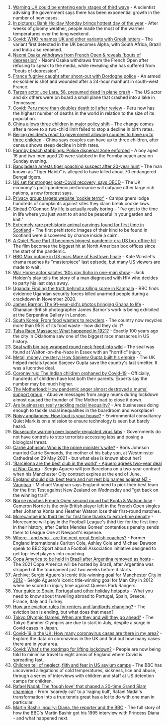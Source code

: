 1. [Warning UK could be entering early stages of third wave](https://www.bbc.co.uk/news/uk-57304515) - A scientist advising the government says there has been exponential growth in the number of new cases.
2. [In pictures: Bank Holiday Monday brings hottest day of the year](https://www.bbc.co.uk/news/uk-57302185) - After weeks of gloomy weather, people made the most of the warmer temperatures over the long weekend.
3. [Covid: WHO renames UK and other variants with Greek letters](https://www.bbc.co.uk/news/world-57308592) - The variant first detected in the UK becomes Alpha, with South Africa, Brazil and India also renamed.
4. [Naomi Osaka withdraws from French Open & reveals 'bouts of depression'](https://www.bbc.co.uk/sport/tennis/57310701) - Naomi Osaka withdraws from the French Open after refusing to speak to the media, while revealing she has suffered from "bouts of depression".
5. [France fugitive caught after shoot-out with Dordogne police](https://www.bbc.co.uk/news/world-europe-57304907) - An armed ex-soldier is shot and wounded after a 24-hour manhunt in south-west France.
6. [Tarzan actor Joe Lara, 58, presumed dead in plane crash](https://www.bbc.co.uk/news/world-us-canada-57304900) - The US actor and six others were on board a small plane that crashed into a lake in Tennessee.
7. [Covid: Peru more than doubles death toll after review](https://www.bbc.co.uk/news/world-latin-america-57307861) - Peru now has the highest number of deaths in the world in relation to the size of its population.
8. [China allows three children in major policy shift](https://www.bbc.co.uk/news/world-asia-china-57303592) - The change comes after a move to a two-child limit failed to stop a decline in birth rates.
9. [Beijing residents react to government allowing couples to have up to three children](https://www.bbc.co.uk/news/world-asia-china-57309937) - China says couples can have up to three children, after census shows steep decline in birth rates.
10. [Formby beach stabbings: Police dispersal zone enforced](https://www.bbc.co.uk/news/uk-england-merseyside-57305834) - A boy aged 16 and two men aged 20 were stabbed in the Formby beach area on Sunday evening.
11. [Bangladesh arrests tiger poaching suspect after 20-year hunt](https://www.bbc.co.uk/news/world-asia-57308587) - The man known as "Tiger Habib" is alleged to have killed about 70 endangered Bengal tigers.
12. [UK set for stronger post-Covid recovery, says OECD](https://www.bbc.co.uk/news/business-57306596) - The UK economy's post-pandemic performance will outpace other large rich nations, a new forecast says.
13. [Privacy group targets website 'cookie terror'](https://www.bbc.co.uk/news/technology-57306802) - Campaigners lodge hundreds of complaints against sites they claim break cookie laws.
14. [Sinéad O'Connor: My life is actually really boring](https://www.bbc.co.uk/news/entertainment-arts-57305364) - "I've got to the time in life where you just want to sit and be peaceful in your garden and knit."
15. [Extremely rare prehistoric animal carvings found for first time in Scotland](https://www.bbc.co.uk/news/uk-scotland-57304921) - The first prehistoric images of their kind to be found in Scotland were discovered by chance inside a cairn.
16. [A Quiet Place Part II becomes biggest pandemic-era US box office hit](https://www.bbc.co.uk/news/entertainment-arts-57305362) - The film becomes the biggest hit at North American box offices since the start of the pandemic.
17. [HBO Max outage in US mars Mare of Easttown finale](https://www.bbc.co.uk/news/entertainment-arts-57305355) - Kate Winslet's drama reaches its "masterpiece" last episode, but many US viewers are made to wait.
18. [War Horse actor salutes '80s gay Soho in one-man show](https://www.bbc.co.uk/news/entertainment-arts-57239621) - Jack Holden's play tells the story of a man diagnosed with HIV who decides to party his last days away.
19. [Uganda: Finding the truth behind a killing spree in Kampala](https://www.bbc.co.uk/news/world-africa-57286419) - BBC finds evidence Ugandan security forces killed unarmed people during a crackdown in November 2020.
20. [James Barnor: The 91-year-old's photos bringing Ghana to life](https://www.bbc.co.uk/news/entertainment-arts-57286417) - Ghanaian-British photographer James Barnor's work is being exhibited at the Serpentine Gallery in London.
21. [South Korea: From food wasters to recyclers](https://www.bbc.co.uk/news/world-asia-57278292) - The country now recycles more than 95% of its food waste - how did they do it?
22. [Tulsa Race Massacre: What happened in 1921?](https://www.bbc.co.uk/news/newsbeat-53108682) - Exactly 100 years ago the city in Oklahoma saw one of the biggest race massacres in US history.
23. [Seal with bin bag wrapped round neck freed into wild](https://www.bbc.co.uk/news/uk-england-norfolk-57287575) - The seal was found at Walton-on-the-Naze in Essex with an "horrific" injury.
24. [Metal, money, mystery: How Sanjeev Gupta built his empire](https://www.bbc.co.uk/news/business-57176329) - The UK helped metals tycoon Sanjeev Gupta save the country's last smelter. It was a lucrative deal.
25. [Coronavirus: The Indian children orphaned by Covid-19](https://www.bbc.co.uk/news/world-asia-india-57264629) - Officially, hundreds of children have lost both their parents. Experts say the number may be much higher.
26. [The Motherload: How pandemic anger almost destroyed a mums' support group](https://www.bbc.co.uk/news/stories-57285368) - Abusive messages from angry mums during lockdown almost caused the founder of The Motherload to close it down.
27. [Are businesses really tackling racial inequality?](https://www.bbc.co.uk/news/business-57287362) - Are businesses doing enough to tackle racial inequalities in the boardroom and workplace?
28. [Noisy appliances: How loud is your house?](https://www.bbc.co.uk/news/technology-57200584) - Environmental consultancy Quiet Mark is on a mission to ensure technology is seen but barely heard.
29. [Biosecurity warning over loosely-regulated virus labs](https://www.bbc.co.uk/news/world-57206510) - Governments do not have controls to stop terrorists accessing labs and posing a biological threat.
30. [Carrie Johnson: Who is the prime minister's wife?](https://www.bbc.co.uk/news/uk-politics-49192115) - Boris Johnson married Carrie Symonds, the mother of his baby son, at Westminster Cathedral on 29 May 2021 - but what else is known about her?
31. ['Barcelona are the best club in the world' - Aguero agrees two-year deal at Nou Camp](https://www.bbc.co.uk/sport/football/57308898) - Sergio Aguero will join Barcelona on a two-year contract when his Manchester City contract expires at the end of June.
32. [England should pick best team and not rest big names against NZ - Vaughan](https://www.bbc.co.uk/sport/cricket/57311282) - Michael Vaughan says England need to pick their best team for the first Test against New Zealand on Wednesday and "get back on the winning trail".
33. [Norrie reaches French Open second round but Konta & Watson lose](https://www.bbc.co.uk/sport/tennis/57306900) - Cameron Norrie is the only British player left in the French Open singles after Johanna Konta and Heather Watson lose their first-round matches.
34. [Morecambe into third tier for first time thanks to extra-time penalty](https://www.bbc.co.uk/sport/football/57224523) - Morecambe will play in the Football League's third tier for the first time in their history, after Carlos Mendes Gomes' contentious penalty sends them to League One at Newport's expense.
35. [Where - and who - are the next great English coaches?](https://www.bbc.co.uk/sport/football/57244290) - Former England internationals Carlton Cole, Ashley Cole and Michael Dawson speak to BBC Sport about a Football Association initiative designed to get top-level players into coaching.
36. [Copa America to be held in Brazil after Argentina removed as hosts](https://www.bbc.co.uk/sport/football/57304063) - The 2021 Copa America will be hosted by Brazil, after Argentina was stripped of the tournament just two weeks before it starts.
37. [Archive: Sergio Aguero's iconic title-winning goal for Manchester City in 2012](https://www.bbc.co.uk/sport/av/football/56572102) - Sergio Aguero's iconic title-winning goal for Man City in 2012 when he scored in injury time against Queens Park Rangers.
38. [Your guide to Spain, Portugal and other holiday hotspots](https://www.bbc.co.uk/news/explainers-56997931) - What you need to know about travelling abroad to Portugal, Spain, Greece, France, Italy and Turkey.
39. [How are eviction rules for renters and landlords changing?](https://www.bbc.co.uk/news/explainers-53860154) - The eviction ban is ending, but what does that mean?
40. [Tokyo Olympic Games: When are they and will they go ahead?](https://www.bbc.co.uk/news/world-asia-57240044) - The Tokyo Summer Olympics are due to start in July, despite a surge in Covid cases in Japan.
41. [Covid-19 in the UK: How many coronavirus cases are there in my area?](https://www.bbc.co.uk/news/uk-51768274) - Explore the data on coronavirus in the UK and find out how many cases there are in your area.
42. [Covid: What's the roadmap for lifting lockdown?](https://www.bbc.co.uk/news/explainers-52530518) - People are now being told to minimise travel to eight areas of England where Covid is spreading fast.
43. [Children tell of neglect, filth and fear in US asylum camps](https://www.bbc.co.uk/news/world-us-canada-57149721) - The BBC has uncovered allegations of cold temperatures, sickness, lice and abuse, through a series of interviews with children and staff at US detention camps for children.
44. [Rafael Nadal: The 'tough love' that shaped a 20-time Grand Slam champion](https://www.bbc.co.uk/sport/tennis/56090941) - From 'scaredy cat' to a 'raging bull', Rafael Nadal's transformation into a true tennis great has a lot to do with one man in particular.
45. [Martin Bashir inquiry: Diana, the reporter and the BBC](https://www.bbc.co.uk/news/uk-56680229) - The full story of how the BBC's Martin Bashir got his 1995 interview with Princess Diana - and what happened next.
